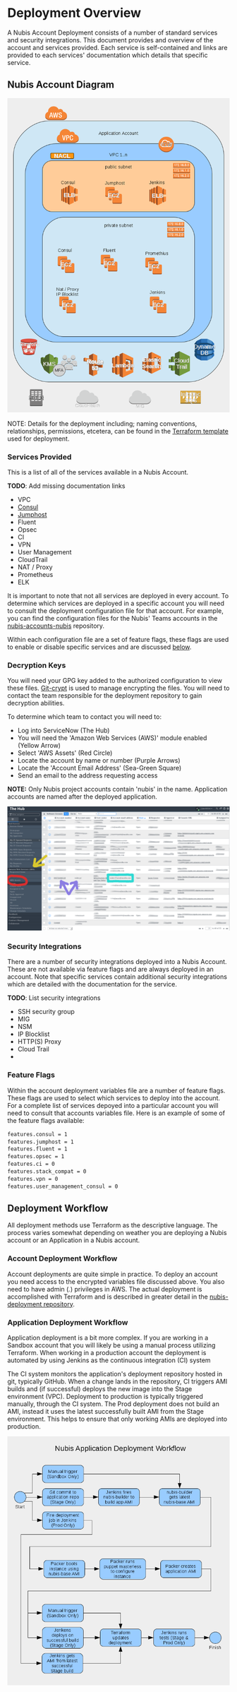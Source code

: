 ﻿# Deployment Overview
A Nubis Account Deployment consists of a number of standard services and security integrations. This document provides and overview of the account and services provided. Each service is self-contained and links are provided to each services' documentation which details that specific service.

## Nubis Account Diagram
![Nubis Account Diagram](media/Nubis_Account_Diagram.png "Nubis Account Diagram")

NOTE: Details for the deployment including; naming conventions, relationships, permissions, etcetera, can be found in the [Terraform template](https://github.com/nubisproject/nubis-deploy/blob/master/main.tf) used for deployment.

### Services Provided
This is a list of all of the services available in a Nubis Account.

**TODO**: Add missing documentation links

 - VPC
 - [Consul](https://github.com/nubisproject/nubis-consul/blob/master/README.md#consul-deployment)
 - [Jumphost](https://github.com/nubisproject/nubis-jumphost/blob/master/README.md#jumphost-deployment)
 - Fluent
 - Opsec
 - CI
 - VPN
 - User Management
 - CloudTrail
 - NAT / Proxy
 - Prometheus
 - ELK

It is important to note that not all services are deployed in every account. To determine which services are deployed in a specific account you will need to consult the deployment configuration file for that account. For example, you can find the configuration files for the Nubis' Teams accounts in the [nubis-accounts-nubis](https://github.com/nubisproject/nubis-accounts-nubis) repository.

Within each configuration file are a set of feature flags, these flags are used to enable or disable specific services and are discussed [below](#feature-flags).

### Decryption Keys
You will need your GPG key added to the authorized configuration to view these files.  [Git-crypt](https://github.com/AGWA/git-crypt) is used to manage encrypting the files. You will need to contact the team responsible for the deployment repository to gain decryption abilities.

To determine which team to contact you will need to:
 - Log into ServiceNow (The Hub)
 - You will need the 'Amazon Web Services (AWS)' module enabled (Yellow Arrow)
 - Select 'AWS Assets' (Red Circle)
 - Locate the account by name or number (Purple Arrows)
 - Locate the 'Account Email Address' (Sea-Green Square)
 - Send an email to the address requesting access

**NOTE:** Only Nubis project accounts contain 'nubis' in the name. Application accounts are named after the deployed application.

![Service Now Screenshot](media/Service_Now_Screenshot.png "Service Now Screenshot")

### Security Integrations
There are a number of security integrations deployed into a Nubis Account. These are not available via feature flags and are always deployed in an account. Note that specific services contain additional security integrations which are detailed with the documentation for the service.

**TODO**: List security integrations
 - SSH security group
 - MIG
 - NSM
 - IP Blocklist
 - HTTP(S) Proxy
 - Cloud Trail
 - 

### Feature Flags
Within the account deployment variables file are a number of feature flags. These flags are used to select which services to deploy into the account. For a complete list of services depoyed into a particular account you will need to consult that accounts variables file. Here is an example of some of the feature flags available:

```bash
features.consul = 1
features.jumphost = 1
features.fluent = 1
features.opsec = 1
features.ci = 0
features.stack_compat = 0
features.vpn = 0
features.user_management_consul = 0
```

## Deployment Workflow
All deployment methods use Terraform as the descriptive language. The process varies somewhat depending on weather you are deploying a Nubis account or an Application in a Nubis account.

### Account Deployment Workflow
Account deployments are quite simple in practice. To deploy an account you need access to the encrypted variables file discussed above. You also need to have admin (*.*) privileges in AWS. The actual deployment is accomplished with Terraform and is described in greater detail in the [nubis-deployment repository](https://github.com/nubisproject/nubis-deploy/blob/master/README.md).

### Application Deployment Workflow
Application deployment is a bit more complex. If you are working in a Sandbox account that you will likely be using a manual process utilizing Terraform. When working in a production account the deployment is automated by using Jenkins as the continuous integration (CI) system

The CI system monitors the application's deployment repository hosted in git, typically GitHub. When a change lands in the repository, CI triggers AMI builds and (if successful) deploys the new image into the Stage environment (VPC). Deployment to production is typically triggered manually, through the CI system. The Prod deployment does not build an AMI, instead it uses the latest successfully built AMI from the Stage environment. This helps to ensure that only working AMIs are deployed into production.

![Application Deployment Workflow](media/Application_Deployment_Workflow.png "Application Deployment Workflow")
